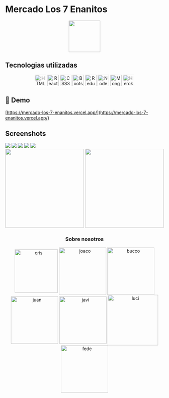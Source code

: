 # Mercado Los 7 Enanitos
<p align="center">
<img src="https://user-images.githubusercontent.com/77030730/179572017-6addf2c4-c141-4adf-b360-7656c5905c46.png" width="100"/>
</p>

<h2>Tecnologias utilizadas</h2>

<p align="center">
<a href="https://developer.mozilla.org/en-US/docs/Glossary/HTML5" target="_blank" rel="noreferrer"><img src="https://raw.githubusercontent.com/danielcranney/readme-generator/main/public/icons/skills/html5-colored.svg" width="36" height="36" alt="HTML5" /></a>
<a href="https://reactjs.org/" target="_blank" rel="noreferrer"><img src="https://raw.githubusercontent.com/danielcranney/readme-generator/main/public/icons/skills/react-colored.svg" width="36" height="36" alt="React" /></a>
<a href="https://www.w3.org/TR/CSS/#css" target="_blank" rel="noreferrer"><img src="https://raw.githubusercontent.com/danielcranney/readme-generator/main/public/icons/skills/css3-colored.svg" width="36" height="36" alt="CSS3" /></a>
<a href="https://getbootstrap.com/" target="_blank" rel="noreferrer"><img src="https://raw.githubusercontent.com/danielcranney/readme-generator/main/public/icons/skills/bootstrap-colored.svg" width="36" height="36" alt="Bootstrap" /></a>
<a href="https://redux.js.org/" target="_blank" rel="noreferrer"><img src="https://raw.githubusercontent.com/danielcranney/readme-generator/main/public/icons/skills/redux-colored.svg" width="36" height="36" alt="Redux" /></a>
<a href="https://nodejs.org/en/" target="_blank" rel="noreferrer"><img src="https://raw.githubusercontent.com/danielcranney/readme-generator/main/public/icons/skills/nodejs-colored.svg" width="36" height="36" alt="NodeJS" /></a>
<a href="https://www.mongodb.com/" target="_blank" rel="noreferrer"><img src="https://raw.githubusercontent.com/danielcranney/readme-generator/main/public/icons/skills/mongodb-colored.svg" width="36" height="36" alt="MongoDB" /></a>
<a href="https://www.heroku.com/" target="_blank" rel="noreferrer"><img src="https://raw.githubusercontent.com/danielcranney/readme-generator/main/public/icons/skills/heroku-colored.svg" width="36" height="36" alt="Heroku" /></a>
</p>

<h2>🚀 Demo</h2>

[https://mercado-los-7-enanitos.vercel.app/](https://mercado-los-7-enanitos.vercel.app/)

<h2>Screenshots</h2>
<img src="https://user-images.githubusercontent.com/77030730/179574008-a1ab6367-116b-49b7-92c5-e0593ef40145.jpg"/>

<img src="https://user-images.githubusercontent.com/77030730/179573061-f12c76b6-a217-4943-880f-964ab7c9ef23.jpg"/>

<img src="https://user-images.githubusercontent.com/77030730/179573068-afd91f6c-8d26-4b2c-a45e-50134a8d2d1d.jpg"/>

<img src="https://user-images.githubusercontent.com/77030730/179573070-0bea8959-4c72-4fca-be83-ebe105c75367.jpg"/>

<img src="https://user-images.githubusercontent.com/77030730/179573055-d17568a3-4f58-4fa1-b468-220644e3fbd1.jpg"/>
<div align="center">
<img src="https://user-images.githubusercontent.com/77030730/179573784-daab1c1a-fa4c-44e2-852a-5481f04787a7.jpg" width="250"/>

<img src="https://user-images.githubusercontent.com/77030730/179573140-2f3220a9-3d16-4ccc-92ac-41f4784095d6.jpg" width="250"/>
</div>

<h3 align="center">Sobre nosotros </h3>
<p align="center"> 
<a href='https://github.com/cristhian0512' target="_blank" rel="noreferrer"><img align="center" alt="cris" width="137" height="137" src="https://user-images.githubusercontent.com/77030730/179570131-c0797494-b4b7-40ab-8cbe-1224654ce876.jpg"/></a>
<a href='https://github.com/MonzonJoaquin' target="_blank" rel="noreferrer"><img align="center" alt="joaco" width="150" height="150" src="https://user-images.githubusercontent.com/77030730/179567479-8bafff28-e29b-42f3-a081-4ff1f90008ba.jpg"/></a>
<a href='https://github.com/JMBuccolini' target="_blank" rel="noreferrer"><img align="center" alt="bucco" width="150" height="150"  src="https://user-images.githubusercontent.com/77030730/179567462-e3074392-1b2e-40ab-b096-f85b8d94f363.jpeg"/></a>
<a href='https://github.com/JuanCruzRausch' target="_blank" rel="noreferrer"><img align="center" alt="juan" width="150" height="150" src="https://user-images.githubusercontent.com/77030730/179567481-fc25361f-dd17-4559-85b2-66d11003f5c5.jpg"/></a>
<a href='https://github.com/Javierzv777' target="_blank" rel="noreferrer"><img align="center" alt="javi" width="150" height="150" src="https://user-images.githubusercontent.com/77030730/179567476-714648e6-887c-432a-ae1e-6044402648d6.jpg"/></a>
<a href='https://github.com/LulaZeta' target="_blank" rel="noreferrer"><img align="center" alt="luci" width="160" height="160" src="https://user-images.githubusercontent.com/77030730/179570501-5e676b17-dcac-487f-9e9d-fa52e670e2a0.jpeg"/></a>
<a href='https://github.com/FedeCarballo' target="_blank" rel="noreferrer"><img align="center" alt="fede" width="150" height="150" src="https://user-images.githubusercontent.com/77030730/179567474-58d80b2d-604b-4f17-bb66-27c1a41fac54.jpg"/></a></p>
